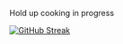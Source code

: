 Hold up cooking in progress

<a href="https://git.io/streak-stats"><img src="https://github-readme-streak-stats.herokuapp.com?user=protonumber14&theme=radical&hide_border=true&border_radius=5" alt="GitHub Streak" /></a>
<!---
protonumber14/protonumber14 is a ✨ special ✨ repository because its `README.md` (this file) appears on your GitHub profile.
You can click the Preview link to take a look at your changes.
--->
